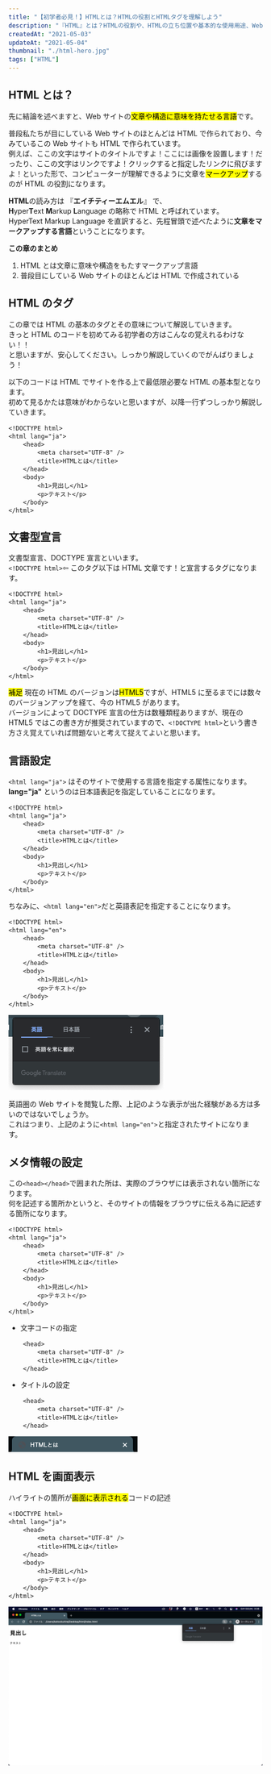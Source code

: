 ```yaml
---
title: "【初学者必見！】HTMLとは？HTMLの役割とHTMLタグを理解しよう"
description: "『HTML』とは？HTMLの役割や、HTMLの立ち位置や基本的な使用用途、Webサイトを作成する上で必須となる知識を初学者の方でも理解できるように、解説していきます。"
createdAt: "2021-05-03"
updateAt: "2021-05-04"
thumbnail: "./html-hero.jpg"
tags: ["HTML"]
---
```


## HTML とは？

先に結論を述べますと、Web サイトの<mark>文章や構造に意味を持たせる言語</mark>です。

普段私たちが目にしている Web サイトのほとんどは HTML で作られており、今みているこの Web サイトも HTML で作られています。  
例えば、ここの文字はサイトのタイトルですよ！ここには画像を設置します！だったり、ここの文字はリンクですよ！クリックすると指定したリンクに飛びますよ！といった形で、コンピューターが理解できるように文章を<mark>マークアップ</mark>するのが HTML の役割になります。

**HTML**の読み方は 『**エイチティーエムエル**』 で、  
**H**yper**T**ext **M**arkup **L**anguage の略称で HTML と呼ばれています。  
HyperText Markup Language を直訳すると、先程冒頭で述べたように**文章をマークアップする言語**ということになります。

**この章のまとめ**

1. HTML とは文章に意味や構造をもたすマークアップ言語
1. 普段目にしている Web サイトのほとんどは HTML で作成されている

## HTML のタグ

この章では HTML の基本のタグとその意味について解説していきます。  
きっと HTML のコードを初めてみる初学者の方はこんなの覚えれるわけない！！  
と思いますが、安心してください。しっかり解説していくのでがんばりましょう！

以下のコードは HTML でサイトを作る上で最低限必要な HTML の基本型となります。  
初めて見るかたは意味がわからないと思いますが、以降一行ずつしっかり解説していきます。

```html:title=このコードが最低限必要なHTMLの基本型となります
<!DOCTYPE html>
<html lang="ja">
	<head>
		<meta charset="UTF-8" />
		<title>HTMLとは</title>
	</head>
	<body>
		<h1>見出し</h1>
		<p>テキスト</p>
	</body>
</html>
```

## 文書型宣言

文書型宣言、DOCTYPE 宣言といいます。  
`<!DOCTYPE html>`⇦ このタグ以下は HTML 文章です！と宣言するタグになります。

```html{1}
<!DOCTYPE html>
<html lang="ja">
	<head>
		<meta charset="UTF-8" />
		<title>HTMLとは</title>
	</head>
	<body>
		<h1>見出し</h1>
		<p>テキスト</p>
	</body>
</html>
```

<mark>補足</mark>
現在の HTML のバージョンは<mark>HTML5</mark>ですが、HTML5 に至るまでには数々のバージョンアップを経て、今の HTML5 があります。  
バージョンによって DOCTYPE 宣言の仕方は数種類程ありますが、現在の HTML5 ではこの書き方が推奨されていますので、`<!DOCTYPE html>`という書き方さえ覚えていれば問題ないと考えて捉えてよいと思います。

## 言語設定

`<html lang="ja">` はそのサイトで使用する言語を指定する属性になります。  
**lang="ja"** というのは日本語表記を指定していることになります。

```html{2,11}
<!DOCTYPE html>
<html lang="ja">
	<head>
		<meta charset="UTF-8" />
		<title>HTMLとは</title>
	</head>
	<body>
		<h1>見出し</h1>
		<p>テキスト</p>
	</body>
</html>
```

ちなみに、`<html lang="en">`だと英語表記を指定することになります。

```html{2}
<!DOCTYPE html>
<html lang="en">
	<head>
		<meta charset="UTF-8" />
		<title>HTMLとは</title>
	</head>
	<body>
		<h1>見出し</h1>
		<p>テキスト</p>
	</body>
</html>
```

![lang属性がenだった場合の初期表示](./html-lang.png)

英語圏の Web サイトを閲覧した際、上記のような表示が出た経験がある方は多いのではないでしょうか。  
これはつまり、上記のように`<html lang="en">`と指定されたサイトになります。

## メタ情報の設定

この`<head></head>`で囲まれた所は、実際のブラウザには表示されない箇所になります。  
何を記述する箇所かというと、そのサイトの情報をブラウザに伝える為に記述する箇所になります。

```html{3-6}
<!DOCTYPE html>
<html lang="ja">
	<head>
		<meta charset="UTF-8" />
		<title>HTMLとは</title>
	</head>
	<body>
		<h1>見出し</h1>
		<p>テキスト</p>
	</body>
</html>
```

- 文字コードの指定

```html{2}
	<head>
		<meta charset="UTF-8" />
		<title>HTMLとは</title>
	</head>
```

- タイトルの設定

```html{3}
	<head>
		<meta charset="UTF-8" />
		<title>HTMLとは</title>
	</head>
```

![htmlのタイトル](./html-title.png)

## HTML を画面表示

ハイライトの箇所が<mark>画面に表示される</mark>コードの記述

```html{7-10}
<!DOCTYPE html>
<html lang="ja">
	<head>
		<meta charset="UTF-8" />
		<title>HTMLとは</title>
	</head>
	<body>
		<h1>見出し</h1>
		<p>テキスト</p>
	</body>
</html>
```

![htmlのプレビュー](./html-preview.png)

